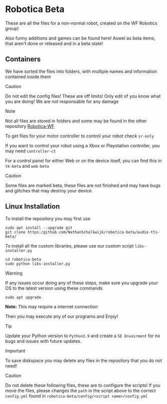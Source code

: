  # Robotica Beta
These are all the files for a non-normal robot, created on the WF Robotics group!

Also funny additions and games can be found here! Aswel as beta items, that aren't done or released and in a beta state!

## Containers

We have sorted the files into folders, with multiple names and information contained inside them

>[!CAUTION]
>Do not edit the config files! These are off limits! Only edit of you know what you are doing! We are not responsable for any damage

>[!NOTE]
>Not all files are stored in folders and some may be found in the other repository [Robotica-WF](https://github.com/nathanschalkwijk/robotica.wf)

To get files for your motor controller to control your robot check `sr-only`

If you want to control your robot using a Xbox or Playstation controller, you may need `controller-ct`

For a control panel for either Web or on the device itself, you can find this in `tk-beta` and `web-beta`

> [!CAUTION]
> Some files are marked beta, these files are not finished and may have bugs and glitches that may destroy your device.

## Linux Installation
To install the repository you may first use
```
sudo apt install --upgrade git
git clone https:/github.com/NathanSchalkwijk/robotica-beta/audio-tts-beta/
```

To install all the custom libraries, please use our custom script `libs-installer.py`
```
cd robotica-beta
sudo python libs-installer.py
```
>[!WARNING]
>If any issues occur doing any of these steps, make sure you upgrade your OS to the latest version using these commands
>```sudo apt-get update
>sudo apt upgrade
>```
>**Note:** This may require a internet connection

Then you may execute any of our programs and Enjoy!

>[!TIP]
>Update your Python version to `Python3.9` and create a `SE Envoirment` for no bugs and issues with future updates.

>[!IMPORTANT]
>To save diskspace you may delete any files in the repository that you do not need!

>[!CAUTION]
>Do not delete these following files, these are to configure the scripts! If you move the files, please changes the `path` in the script above to the correct `config.yml` found in `robotica-beta/config/<script name>/config.yml`

